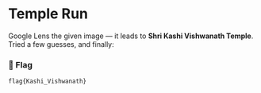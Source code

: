 # Temple Run

 
Google Lens the given image — it leads to **Shri Kashi Vishwanath Temple**.  
Tried a few guesses, and finally:

### 🏁 Flag  
```
flag{Kashi_Vishwanath}
```
